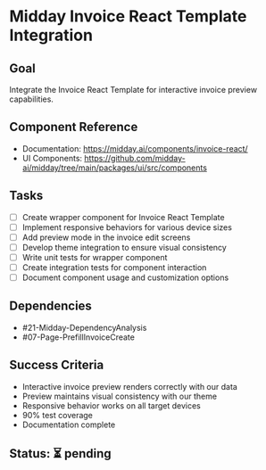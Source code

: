 # Midday Invoice React Template Integration

## Goal
Integrate the Invoice React Template for interactive invoice preview capabilities.

## Component Reference
- Documentation: https://midday.ai/components/invoice-react/
- UI Components: https://github.com/midday-ai/midday/tree/main/packages/ui/src/components

## Tasks
- [ ] Create wrapper component for Invoice React Template
- [ ] Implement responsive behaviors for various device sizes
- [ ] Add preview mode in the invoice edit screens
- [ ] Develop theme integration to ensure visual consistency
- [ ] Write unit tests for wrapper component
- [ ] Create integration tests for component interaction
- [ ] Document component usage and customization options

## Dependencies
- #21-Midday-DependencyAnalysis
- #07-Page-PrefillInvoiceCreate

## Success Criteria
- Interactive invoice preview renders correctly with our data
- Preview maintains visual consistency with our theme
- Responsive behavior works on all target devices
- 90% test coverage
- Documentation complete

## Status: ⏳ pending 